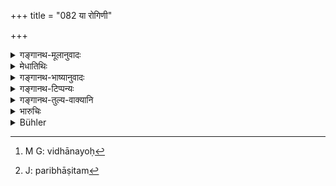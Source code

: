 +++
title = "082 या रोगिणी"

+++

<details><summary>गङ्गानथ-मूलानुवादः</summary>

But if a wife, who is an invalid, is well-disposed and endowed with modesty, she may be superseded after her consent has been obtained; and in no case is she to be disgraced.—(82)
</details>

<details><summary>मेधातिथिः</summary>

भर्त्रे **हिता** परिचर्यापरा । अनुज्ञापनावमानयोर् इह विधानयम्,[^२२५] पूर्वासाम् एतद्भावात् । **रोगिणी**ग्रहणं वन्ध्यास्त्रिजनन्याव् अपि लक्षयति । प्रकृतत्वाविशेषाद् अवमाननिमित्ताभावाच् च **कर्हिचित्** कदाचिद् अवमाननं शिष्ट्यर्थं परिभाषणादि[^२२६] ॥ ९.८२ ॥


[^२२६]:
     J: paribhāṣitam


[^२२५]:
     M G: vidhānayoḥ
</details>

<details><summary>गङ्गानथ-भाष्यानुवादः</summary>

‘*Will-disposed*’—towards her husband; devoted to his service.

The present verse enjoins—(a) that her consent is to be obtained, and (b) that she shall not be disgraced. This applies also to the case of the barren wife, and to that of one who bears only daughters; because, all these have been mentioned in the same context; and in none of these is there any reason why she should be disgraced.

‘*In no cane*’—never.

‘*Disgraced*’—in the form of harsh words addressed in admonition.—(82)
</details>

<details><summary>गङ्गानथ-टिप्पन्यः</summary>

This verse is quoted in *Aparārka* (p. 100), which adds that the
qualification ‘*sick*’ includes also the ‘barren’ wife, and ‘one who
gives birth *to* female children only’;—in *Parāśaramādhava* (Ācāra, p.
508), as laying down a special consideration in the case of the devoted
wife;—and in *Vīramitrodaya* (Saṃskāra, p. 872) which adds that ‘*hitā*’
is mentioned only by way of illustration.
</details>

<details><summary>गङ्गानथ-तुल्य-वाक्यानि</summary>

**(verses 9.77-84)  
**

See Comparative notes for [Verse
9.77].
</details>

<details><summary>भारुचिः</summary>

अस्याश् चावमानप्रतिषेधाद् इतरा न केवलम् अधिवेद्याः, किं तर्हि शिष्ट्यर्थम् परिभाष्याश् च ॥ ९.८२ ॥
</details>

<details><summary>Bühler</summary>

082	But a sick wife who is kind (to her husband) and virtuous in her conduct, may be superseded (only) with her own consent and must never be disgraced.
</details>
